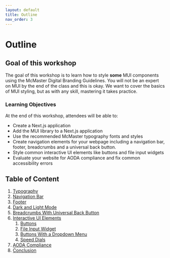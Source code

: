 ```yaml
---
layout: default
title: Outline
nav_order: 3
---
```

# Outline

## Goal of this workshop

The goal of this workshop is to learn how to style **some** MUI components using the McMaster Digital Branding Guidelines. You will not be an expert on MUI by the end of the class and this is okay. We want to cover the basics of MUI styling, but as with any skill, mastering it takes practice.

### Learning Objectives

At the end of this workshop, attendees will be able to:

- Create a Next.js application
- Add the MUI library to a Next.js application
- Use the recommended McMaster typography fonts and styles
- Create navigation elements for your webpage including a navigation bar, footer, breadcrumbs and a universal back button.
- Style common interactive UI elements like buttons and file input widgets
- Evaluate your website for AODA compliance and fix common accessibility errors

## Table of Content

1. [Typography](typography.md)
2. [Navigation Bar](navigation-bar.md)
3. [Footer](footer.md)
4. [Dark and Light Mode](dark-light-mode.md)
5. [Breadcrumbs With Universal Back Button](breadcrumbs-back.md)
6. [Interactive UI Elements](interactive-ui-elements.md)
	1. [Buttons](interactive-ui-elements.md#buttons)
	2. [File Input Widget](interactive-ui-elements.md#file-input-widget)
	3. [Buttons With a Dropdown Menu](interactive-ui-elements.md#buttons-with-a-dropdown-menu)
	4. [Speed Dials](interactive-ui-elements.md#speed-dials)
7. [AODA Compliance](aoda.md)
8. [Conclusion](conclusion.md)
